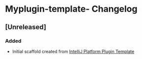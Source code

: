 <!-- Keep a Changelog guide -> https://keepachangelog.com -->

# Myplugin-template- Changelog

## [Unreleased]
### Added
- Initial scaffold created from [IntelliJ Platform Plugin Template](https://github.com/JetBrains/intellij-platform-plugin-template)
